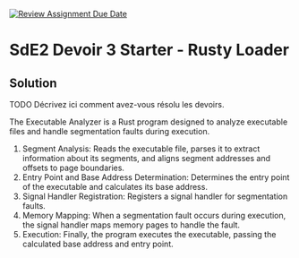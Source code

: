 [![Review Assignment Due Date](https://classroom.github.com/assets/deadline-readme-button-24ddc0f5d75046c5622901739e7c5dd533143b0c8e959d652212380cedb1ea36.svg)](https://classroom.github.com/a/emMZvU8G)
# SdE2 Devoir 3 Starter - Rusty Loader

## Solution

TODO Décrivez ici comment avez-vous résolu les devoirs. 

The Executable Analyzer is a Rust program designed to analyze executable files and handle segmentation faults during execution.

1. Segment Analysis: Reads the executable file, parses it to extract information about its segments, and aligns segment addresses and offsets to page boundaries.
2. Entry Point and Base Address Determination: Determines the entry point of the executable and calculates its base address.
3. Signal Handler Registration: Registers a signal handler for segmentation faults.
4. Memory Mapping: When a segmentation fault occurs during execution, the signal handler maps memory pages to handle the fault.
5. Execution: Finally, the program executes the executable, passing the calculated base address and entry point.
